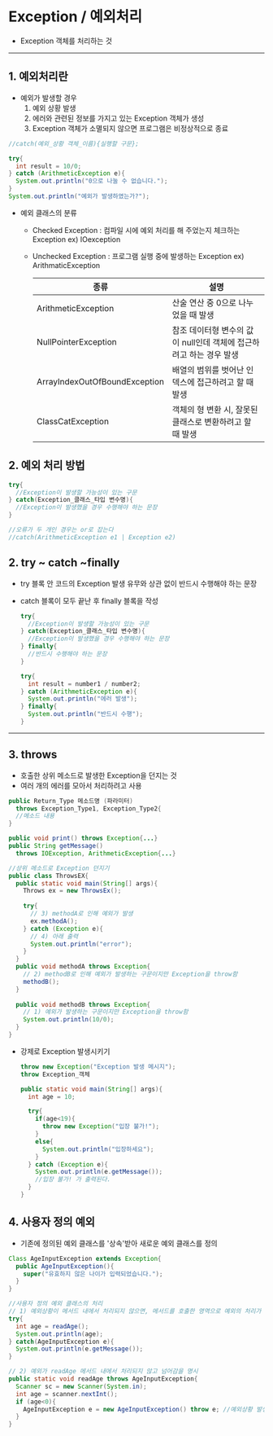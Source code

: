 # Exception / 예외처리

* Exception 객체를 처리하는 것

---

## 1. 예외처리란

* 예외가 발생할 경우
  1. 예외 상황 발생
  2. 에러와 관련된 정보를 가지고 있는 Exception 객체가 생성
  3. Exception 객체가 소멸되지 않으면 프로그램은 비정상적으로 종료

```java
//catch(예외_상황 객체_이름){실행할 구문};

try{
  int result = 10/0;
} catch (ArithmeticException e){
  System.out.println("0으로 나눌 수 없습니다.");
}
System.out.println("예외가 발생하였는가?");
```

* 예외 클래스의 분류

  * Checked Exception : 컴파일 시에 예외 처리를 해 주었는지 체크하는 Exception ex) IOexception

  * Unchecked Exception : 프로그램 실행 중에 발생하는 Exception ex) ArithmaticException

    | 종류                          | 설명                                                         |
    | ----------------------------- | ------------------------------------------------------------ |
    | ArithmeticException           | 산술 연산 중 0으로 나누었을 때 발생                          |
    | NullPointerException          | 참조 데이터형 변수의 값이 null인데 객체에 접근하려고 하는 경우 발생 |
    | ArrayIndexOutOfBoundException | 배열의 범위를 벗어난 인덱스에 접근하려고 할 때 발생          |
    | ClassCatException             | 객체의 형 변환 시, 잘못된 클래스로 변환하려고 할 때 발생     |

## 2. 예외 처리 방법

```java
try{
  //Exception이 발생할 가능성이 있는 구문
} catch(Exception_클래스_타입 변수명){
  //Exception이 발생했을 경우 수행해야 하는 문장
}

//오류가 두 개인 경우는 or로 잡는다
//catch(ArithmeticException e1 | Exception e2)
```

## 2. try ~ catch ~finally

* try 블록 안 코드의 Exception 발생 유무와 상관 없이 반드시 수행해야 하는 문장

* catch 블록이 모두 끝난 후 finally 블록을 작성

  ```java
  try{
    //Exception이 발생할 가능성이 있는 구문
  } catch(Exception_클래스_타입 변수명){
    //Exception이 발생했을 경우 수행해야 하는 문장
  } finally{
  	//반드시 수행해야 하는 문장
  }
  
  try{
    int result = number1 / number2;
  } catch (ArithmeticException e){
   	System.out.println("에러 발생");
  } finally{
    System.out.println("반드시 수행");
  }
  ```

---

## 3. throws

* 호출한 상위 메소드로 발생한 Exception을 던지는 것
* 여러 개의 에러를 모아서 처리하려고 사용

```java
public Return_Type 메소드명 (파라미터)
  throws Exception_Type1, Exception_Type2{
  //메소드 내용
}

public void print() throws Exception{...}
public String getMessage()
  throws IOException, ArithmeticException{...}
```

```java
//상위 메소드로 Exception 던지기
public class ThrowsEX{
  public static void main(String[] args){
    Throws ex = new ThrowsEx();
    
    try{
      // 3) methodA로 인해 예외가 발생
      ex.methodA();
    } catch (Exception e){
      // 4) 아래 출력
      System.out.println("error");
    }
  }
  public void methodA throws Exception{
    // 2) methodB로 인해 예외가 발생하는 구문이지만 Exception을 throw함
    methodB();
  }
  
  public void methodB throws Exception{
    // 1) 예외가 발생하는 구문이지만 Exception을 throw함
    System.out.println(10/0);
  }
}
```

* 강제로 Exception 발생시키기

  ```java
  throw new Exception("Exception 발생 메시지");
  throw Exception_객체
  ```

  ```java
  public static void main(String[] args){
    int age = 10;
  
    try{
      if(age<19){
        throw new Exception("입장 불가!");
      }
      else{
        System.out.println("입장하세요");
      }
    } catch (Exception e){
      System.out.println(e.getMessage());
      //입장 불가! 가 출력된다.
    }
  }
  ```

## 4. 사용자 정의 예외

* 기존에 정의된 예외 클래스를 '상속'받아 새로운 예외 클래스를 정의

```java
Class AgeInputException extends Exception{
  public AgeInputException(){
    super("유효하지 않은 나이가 입력되었습니다.");
  }
}

//사용자 정의 예외 클래스의 처리
// 1) 예외상황이 메서드 내에서 처리되지 않으면, 메서드를 호출한 영역으로 예외의 처리가 넘어간다.
try{
  int age = readAge();
  System.out.println(age);
} catch(AgeInputException e){
  System.out.println(e.getMessage());
}

// 2) 예외가 readAge 메서드 내에서 처리되지 않고 넘어감을 명시
public static void readAge throws AgeInputException{
  Scanner sc = new Scanner(System.in);
  int age = scanner.nextInt();
  if (age<0){
    AgeInputException e = new AgeInputException() throw e; //예외상황 발생지점! 예외를 던진다.
  }
}
```
